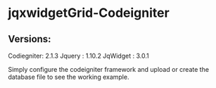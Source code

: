 jqxwidgetGrid-Codeigniter
=========================
Versions:
--------------------
Codiegniter: 2.1.3
Jquery     : 1.10.2
JqWidget   : 3.0.1   




Simply configure the codeigniter framework and upload or create the database file to see the working example.




